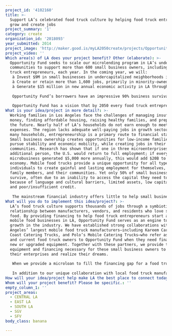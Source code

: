 ```yaml
---
project_id: '4102160'
title: >-
  Support LA’s celebrated food truck culture by helping food truck entrepreneurs
  grow and create jobs
project_summary: '1'
category: create
organization_id: '2018093'
year_submitted: 2014
project_image: 'http://maker.good.is/myLA2050create/projects/OpportunityFund.html'
project_video: ''
Which area(s) of LA does your project benefit? Other (elaborate): >-
  Opportunity Fund seeks to scale our microlending program in LA’s underserved
  communities to support more than 600 small business owners, including 80 food
  truck entrepreneurs, each year. In the coming year, we will: 
   à Invest $9M in small businesses in undercapitalized neighborhoods in LA, including $2M in food truck loans.
   à Create or retain more than 1,600 jobs, primarily in minority-owned and women-owned businesses, including 250+ jobs in the mobile food industry.
   à Generate $15 million in new annual economic activity in LA through new spending, wages, and tax revenues.
   
   Opportunity Fund’s borrowers have an impressive 90% business survival rate. Our financing and support help them increase business revenues by an average of more than 20%, while creating and sustaining 2.7 jobs per loan. This includes clients like Noel, who came to the U.S. several years ago with a dream to build a better future for his family. He started out working several low-wage jobs, but knew it would take more to reach his goals. Like many low-wage workers facing few options for good employment, Noel decided to start his own business. He began with a produce cart, and was quickly ready to expand. When Noel came to Opportunity Fund’s partner, Kareem’s Carts, to buy a food truck, he didn’t know how he would finance the purchase. Kareem referred Noel to Opportunity Fund, and we provided a $50,000 loan to fund the purchase. Today, with a second Opportunity Fund loan, Noel has grown his business—The Little Machin—to two food trucks and six employees. Noel’s family helps run the business, which serves authentic Mexican food using his mother’s recipes and high quality ingredients. “Building and growing a business is very difficult, but Opportunity Fund believed in me. They really care about the success of my business,” says Noel. "I want to teach my children how to run a family business. We are all part of the success." 
   
   Opportunity Fund has a vision that by 2050 every food truck entrepreneur—and every other small business owner in LA—can access the financing and support needed to realize his or her full potential to build a vibrant enterprise, increase household income, create jobs, and support a family and a future. By scaling microlending in LA, Opportunity Fund will help many thousands of entrepreneurs access hundreds of millions of dollars in microloans by 2050—supporting job creation at significant scale while driving economic growth in the communities that need it most.
What is your idea/project in more detail?: >-
  Working families in Los Angeles face the challenges of managing insufficient
  money, finding affordable housing, raising healthy families, and preparing for
  the future. Nearly half of LA’s households do not earn enough to meet basic
  expenses. The region lacks adequate well-paying jobs in growth sectors. For
  many households, entrepreneurship is a primary route to financial stability.
  Small business ownership creates opportunities for low-income families to
  pursue stability and economic mobility, while creating jobs in their
  communities. Research has shown that if one in three microenterprises hired an
  additional person, the U.S. would return to full employment; if every
  microbusiness generated $5,000 more annually, this would add $20B to the
  economy. Mobile food trucks provide a unique opportunity for all types of
  individuals to create gainful and lasting employment for themselves, their
  family members, and their communities. Yet only 50% of small businesses
  survive, often due to an inability to access the capital they need to grow
  because of language and cultural barriers, limited assets, low capital needs,
  and poor/insufficient credit.
   
   The mainstream financial industry offers little to help small businesses access the capital they need to grow and thrive, especially in places like East LA, Boyle Heights, and Downtown. As a nonprofit, mission driven, financial institution, Opportunity Fund targets entrepreneurs who operate their businesses (and, in many cases, live their lives) outside the financial mainstream. Our strategy reaches out across neighborhoods, languages, and cultures; as a result, our client base reflects the region’s racial and ethnic diversity. Our borrowers in LA are 98% minority, and 40% are women. Our microloan clients have a median income of $24,000 and an average credit score of less than 600.
What will you do to implement this idea/project?: >-
  LA’s food truck culture supports thousands of jobs through a symbiotic
  relationship between manufacturers, vendors, and residents who love street
  food. By providing financing to help food truck entrepreneurs start and grow
  mobile food businesses in LA, Opportunity Fund serves as an engine to drive
  growth in the industry. We have established strong collaborations with Los
  Angeles’ largest mobile food truck manufacturers—including Kareem Carts, West
  Coast Catering Trucks, and Polo’s Mobile Catering Trucks—who refer aspiring
  and current food truck owners to Opportunity Fund when they need financing for
  new or upgraded equipment. Together with these partners, we provide the
  equipment and financing necessary for these small business owners to grow
  their enterprises and realize their dreams. 
   
   When we provide a microloan to fill the financing gap for a food truck entrepreneur, Opportunity Fund also creates demand for a new food truck—supporting scores of local manufacturing jobs for people like Rocio, who is one of 23 people employed at Kareem Carts. Through our food truck financing, we foster entrepreneurship within LA’s underserved populations, support local manufacturing jobs, and create new employment opportunities for the region’s diverse and talented workforce. Opportunity Fund and our manufacturing partners are committed to expanding our impact through increased loan volume in the coming year.
   
   In addition to our unique collaboration with local food truck manufacturers, Opportunity Fund also partners with local bank branches, business services providers, and community organizations to identify small business owners who need access to financing.
How will your idea/project help make LA the best place to connect today? In LA2050?: ''
Whom will your project benefit? Please be specific.: ''
empty_column_1: ''
project_areas:
  - CENTRAL LA
  - EAST LA
  - SOUTH LA
  - SGV
  - SFV
body_class: banana

---
```

